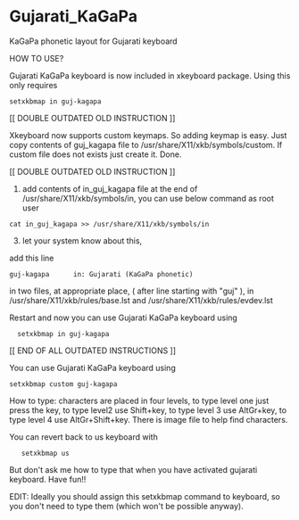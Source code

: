 # Gujarati_KaGaPa
KaGaPa phonetic layout for Gujarati keyboard

HOW TO USE?

Gujarati KaGaPa keyboard is now included in xkeyboard package. Using this only requires

```
setxkbmap in guj-kagapa
```

[[ DOUBLE OUTDATED OLD INSTRUCTION ]]

Xkeyboard now supports custom keymaps. So adding keymap is easy.
Just copy contents of guj_kagapa file to /usr/share/X11/xkb/symbols/custom. If custom file does not exists just create it. Done.

[[ DOUBLE OUTDATED OLD INSTRUCTION ]]
1. add contents of in_guj_kagapa file at the end of /usr/share/X11/xkb/symbols/in, you can use below command as root user
```
cat in_guj_kagapa >> /usr/share/X11/xkb/symbols/in
```
3. let your system know about this,

add this line

  ```
  guj-kagapa      in: Gujarati (KaGaPa phonetic)
```

in two files, at appropriate place, ( after line starting with "guj" ), in /usr/share/X11/xkb/rules/base.lst and /usr/share/X11/xkb/rules/evdev.lst

Restart and now you can use Gujarati KaGaPa keyboard using 
```
  setxkbmap in guj-kagapa
```

[[ END OF ALL OUTDATED INSTRUCTIONS ]]

You can use Gujarati KaGaPa keyboard using
```
setxkbmap custom guj-kagapa
```

How to type:
  characters are placed in four levels, to type level one just press the key, to type level2 use Shift+key, to type level 3 use AltGr+key, to type level 4 use AltGr+Shift+key.
  There is image file to help find characters.

You can revert back to us keyboard with
```
   setxkbmap us
```   
But don't ask me how to type that when you have activated gujarati keyboard. Have fun!!

EDIT: Ideally you should assign this setxkbmap command to keyboard, so you don't need to type them (which won't be possible anyway).
